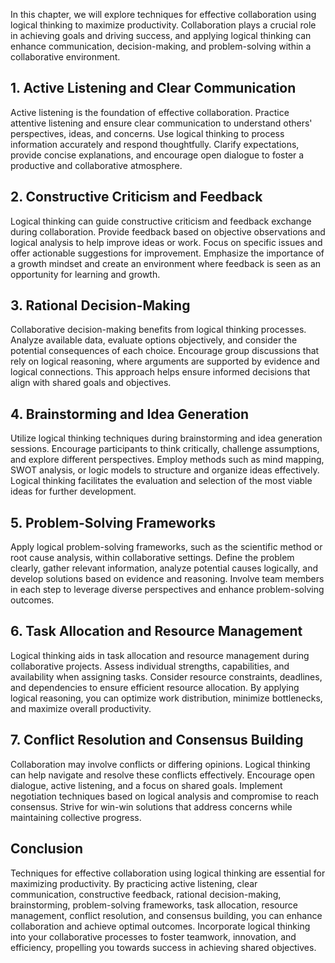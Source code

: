 
In this chapter, we will explore techniques for effective collaboration using logical thinking to maximize productivity. Collaboration plays a crucial role in achieving goals and driving success, and applying logical thinking can enhance communication, decision-making, and problem-solving within a collaborative environment.

1\. Active Listening and Clear Communication
-------------------------------------------

Active listening is the foundation of effective collaboration. Practice attentive listening and ensure clear communication to understand others' perspectives, ideas, and concerns. Use logical thinking to process information accurately and respond thoughtfully. Clarify expectations, provide concise explanations, and encourage open dialogue to foster a productive and collaborative atmosphere.

2\. Constructive Criticism and Feedback
--------------------------------------

Logical thinking can guide constructive criticism and feedback exchange during collaboration. Provide feedback based on objective observations and logical analysis to help improve ideas or work. Focus on specific issues and offer actionable suggestions for improvement. Emphasize the importance of a growth mindset and create an environment where feedback is seen as an opportunity for learning and growth.

3\. Rational Decision-Making
---------------------------

Collaborative decision-making benefits from logical thinking processes. Analyze available data, evaluate options objectively, and consider the potential consequences of each choice. Encourage group discussions that rely on logical reasoning, where arguments are supported by evidence and logical connections. This approach helps ensure informed decisions that align with shared goals and objectives.

4\. Brainstorming and Idea Generation
------------------------------------

Utilize logical thinking techniques during brainstorming and idea generation sessions. Encourage participants to think critically, challenge assumptions, and explore different perspectives. Employ methods such as mind mapping, SWOT analysis, or logic models to structure and organize ideas effectively. Logical thinking facilitates the evaluation and selection of the most viable ideas for further development.

5\. Problem-Solving Frameworks
-----------------------------

Apply logical problem-solving frameworks, such as the scientific method or root cause analysis, within collaborative settings. Define the problem clearly, gather relevant information, analyze potential causes logically, and develop solutions based on evidence and reasoning. Involve team members in each step to leverage diverse perspectives and enhance problem-solving outcomes.

6\. Task Allocation and Resource Management
------------------------------------------

Logical thinking aids in task allocation and resource management during collaborative projects. Assess individual strengths, capabilities, and availability when assigning tasks. Consider resource constraints, deadlines, and dependencies to ensure efficient resource allocation. By applying logical reasoning, you can optimize work distribution, minimize bottlenecks, and maximize overall productivity.

7\. Conflict Resolution and Consensus Building
---------------------------------------------

Collaboration may involve conflicts or differing opinions. Logical thinking can help navigate and resolve these conflicts effectively. Encourage open dialogue, active listening, and a focus on shared goals. Implement negotiation techniques based on logical analysis and compromise to reach consensus. Strive for win-win solutions that address concerns while maintaining collective progress.

Conclusion
----------

Techniques for effective collaboration using logical thinking are essential for maximizing productivity. By practicing active listening, clear communication, constructive feedback, rational decision-making, brainstorming, problem-solving frameworks, task allocation, resource management, conflict resolution, and consensus building, you can enhance collaboration and achieve optimal outcomes. Incorporate logical thinking into your collaborative processes to foster teamwork, innovation, and efficiency, propelling you towards success in achieving shared objectives.
